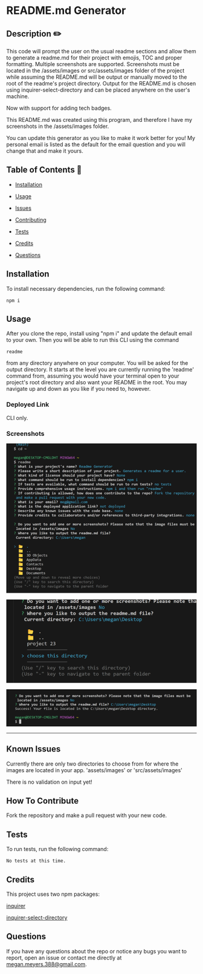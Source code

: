 # README.md Generator 

## Description ✏️

This code will prompt the user on the usual readme sections and allow them to generate a readme.md for their project with emojis, TOC and proper formatting. Multiple screenshots are supported. Screenshots must be located in the /assets/images or src/assets/images folder of the project while assuming the README.md will be output or manually moved to the root of the readme's project directory. Output for the README.md is chosen using inquirer-select-directory and can be placed anywhere on the user's machine.

Now with support for adding tech badges. 

This README.md was created using this program, and therefore I have my screenshots in the /assets/images folder.

You can update this generator as you like to make it work better for you! My personal email is listed as the default for the email question and you will change that and make it yours. 

## Table of Contents 📖

- [Installation](#Installation)

- [Usage](#usage)

* [Issues](#known-issues)

* [Contributing](#how-to-contribute)

* [Tests](#tests)

* [Credits](#credits)

* [Questions](#questions)

## Installation

To install necessary dependencies, run the following command:

```
npm i
```

## Usage

After you clone the repo, install using "npm i" and update the default email to your own. Then you will be able to run this CLI using the command

```
readme
```

from any directory anywhere on your computer. You will be asked for the output directory. It starts at the level you are currently running the 'readme' command from, assuming you would have your terminal open to your project's root directory and also want your README in the root. You may navigate up and down as you like if you need to, however.

### Deployed Link

CLI only.

### Screenshots

![screenshot-0](assets/images/ss.png)

![screenshot-1](assets/images/ss2.png)

![screenshot-2](assets/images/ss3.png)

______________________________________________________________________________________

## Known Issues

Currently there are only two directories to choose from for where the images are located in your app.
'assets/images'  or 
'src/assets/images'  

There is no validation on input yet!

## How To Contribute

Fork the repository and make a pull request with your new code.

## Tests

To run tests, run the following command:

```
No tests at this time.
```

## Credits

This project uses two npm packages:

[inquirer](https://www.npmjs.com/package/inquirer)

[inquirer-select-directory](https://classic.yarnpkg.com/en/package/inquirer-select-directory)


## Questions

If you have any questions about the repo or notice any bugs you want to report, open an issue or contact me directly at megan.meyers.388@gmail.com.
